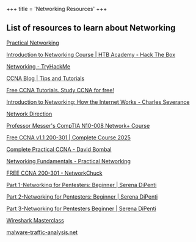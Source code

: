 +++
title = 'Networking Resources'
+++

## List of resources to learn about **Networking**

[Practical Networking](https://www.practicalnetworking.net/)

[Introduction to Networking Course | HTB Academy - Hack The Box](https://academy.hackthebox.com/course/preview/introduction-to-networking)

[Networking - TryHackMe](https://tryhackme.com/r/module/networking)

[CCNA Blog | Tips and Tutorials](https://www.ccnablog.com/)

[Free CCNA Tutorials. Study CCNA for free!](https://study-ccna.com/)

[Introduction to Networking: How the Internet Works - Charles Severance](https://www.dr-chuck.com/net-intro/)

[Network Direction](https://networkdirection.net/articles/network-theory/)

[Professor Messer's CompTIA N10-008 Network+ Course](https://www.professormesser.com/network-plus/n10-008/n10-008-video/n10-008-training-course/)

[Free CCNA v1.1 200-301 | Complete Course 2025](https://www.youtube.com/watch?v=H8W9oMNSuwo&list=PLxbwE86jKRgMpuZuLBivzlM8s2Dk5lXBQ)

[Complete Practical CCNA - David Bombal](https://www.youtube.com/watch?v=tj3yCZWOWYc&list=PLw6kwOJVj3MbMZ8B72ZgUryj8OSETC0ds)

[Networking Fundamentals - Practical Networking](https://www.youtube.com/watch?v=bj-Yfakjllc&list=PLIFyRwBY_4bRLmKfP1KnZA6rZbRHtxmXi)

[FREE CCNA 200-301 - NetworkChuck](https://www.youtube.com/watch?v=S7MNX_UD7vY&list=PLIhvC56v63IJVXv0GJcl9vO5Z6znCVb1P)

[Part 1-Networking for Pentesters: Beginner | Serena DiPenti](https://www.youtube.com/watch?v=FFzBgb00ffk)

[Part 2-Networking for Pentesters: Beginner | Serena DiPenti](https://www.youtube.com/watch?v=ikIGTW0uraA)

[Part 3-Networking for Pentesters Beginner | Serena DiPenti](https://www.youtube.com/watch?v=HS0bicAd-5A)

[Wireshark Masterclass](https://www.youtube.com/watch?v=OU-A2EmVrKQ&list=PLW8bTPfXNGdC5Co0VnBK1yVzAwSSphzpJ)

[malware-traffic-analysis.net](https://www.malware-traffic-analysis.net/)
